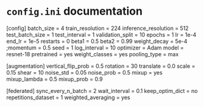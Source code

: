 # `config.ini` documentation

[config]
batch_size = 4
train_resolution = 224
inference_resolution = 512
test_batch_size = 1
test_interval = 1
validation_split = 10
epochs = 1
lr = 1e-4
end_lr = 1e-5
restarts = 0
beta1 = 0.5
beta2 = 0.99
weight_decay = 5e-4
;momentum = 0.5
seed = 1
log_interval = 10
optimizer = Adam
model = resnet-18
pretrained = yes
weight_classes = yes
pooling_type = max

[augmentation]
vertical_flip_prob = 0.5
rotation = 30
translate = 0.0
scale = 0.15
shear = 10
noise_std = 0.05
noise_prob = 0.5
mixup = yes
mixup_lambda = 0.5
mixup_prob = 0.9

[federated]
sync_every_n_batch = 2
wait_interval = 0.1
keep_optim_dict = no
repetitions_dataset = 1
weighted_averaging = yes
